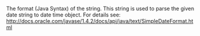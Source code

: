 The format (Java Syntax) of the string. This string is used to parse the given date string to date time object.
		For details see: http://docs.oracle.com/javase/1.4.2/docs/api/java/text/SimpleDateFormat.html
